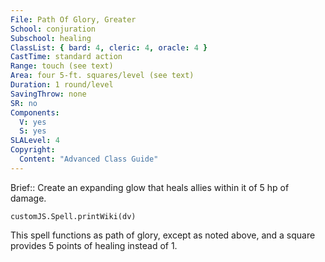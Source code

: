 ```yaml
---
File: Path Of Glory, Greater
School: conjuration
Subschool: healing
ClassList: { bard: 4, cleric: 4, oracle: 4 }
CastTime: standard action
Range: touch (see text)
Area: four 5-ft. squares/level (see text)
Duration: 1 round/level
SavingThrow: none
SR: no
Components:
  V: yes
  S: yes
SLALevel: 4
Copyright:
  Content: "Advanced Class Guide"
---
```

Brief:: Create an expanding glow that heals allies within it of 5 hp of damage.

```dataviewjs
customJS.Spell.printWiki(dv)
```

This spell functions as path of glory, except as noted above, and a square provides 5 points of healing instead of 1.
